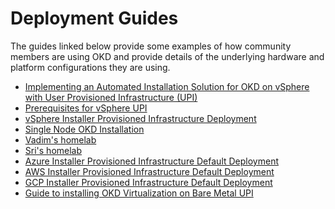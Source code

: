 # Deployment Guides

<!--- cSpell:ignore prereqs Vadim homelab virt baremetal -->

The guides linked below provide some examples of how community members are using OKD and provide details of the underlying hardware and platform configurations they are using.

- [Implementing an Automated Installation Solution for OKD on vSphere with User Provisioned Infrastructure (UPI)](automated-vsphere-upi.md)
- [Prerequisites for vSphere UPI](vsphere-prereqs.md)
- [vSphere Installer Provisioned Infrastructure Deployment](vsphere-ipi.md)
- [Single Node OKD Installation](sno.md)
- [Vadim's homelab](vadim.md)
- [Sri's homelab](sri.md)
- [Azure Installer Provisioned Infrastructure Default Deployment](azure-ipi.md)
- [AWS Installer Provisioned Infrastructure Default Deployment](aws-ipi.md)
- [GCP Installer Provisioned Infrastructure Default Deployment](gcp-ipi.md)
- [Guide to installing OKD Virtualization on Bare Metal UPI](virt-baremetal-upi/index.md)
